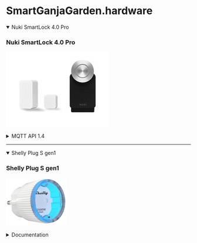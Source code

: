 # SmartGanjaGarden.hardware

<details open>
  <summary>Nuki SmartLock 4.0 Pro</summary>
  
  ### Nuki SmartLock 4.0 Pro
  ![SmartLock](https://github.com/SmartGanjaGarden/SmartGanjaGarden.hardware/blob/main/src/images/nuki-smart-lock-40-pro.jpg "Nuki Smart Lock 4.0 Pro")

  <details>
  <summary>MQTT API 1.4</summary>
  <br>  
  #LockActions

  |ID|smartlock|opener|
  |------|------|------|
  |1|unlock|activate rto|
  |2|lock|deactivate rto|
  |3|unlatch|electric strike actuation|
  |4|lock ‘n’ go|activate continuous mode|
  |5|lock ‘n’ go with unlatch|deactivate continuous mode|
  |6|full lock||
  |80|fob (without action)|fob (without action)
  |90|button (without action)|button (without action)|

  #Simple Lock Actions

  Possible outcome of a simple lock action (mapping handled in the firmware of the device):

  |action|smartlock/knob|smartlock/handle|opener|
  |------|------|------|------|
  |lock|lock|lock|deactivate rto and cm|
  |unlock|unlatch|unlock|open|

  #Lock States

  |ID|smartlock|opener|
  |------|------|------|
  |0|uncalibrated|untrained|
  |1|locked|online|
  |2|unlocking|-|
  |3|unlocked|rto active|
  |4|locking|-|
  |5|unlatched|open|
  |6|unlocked (lock ‘n’ go)|-|
  |7|unlatching|opening|
  |253|-|boot run|
  |254|motor blocked|-|
  |255|undefined|undefined|

  #Doorsensor States

  |ID|name|
  |------|------|
  |1|deactivated|
  |2|door closed|
  |3|door opened|
  |4|door state unknown|
  |5|calibrating|
  |16|Uncalibrated|
  |240|Tampered|
  |255|Unknown|

  #Trigger

  |ID|name|
  |------|------|
  |0|system / bluetooth command|
  |1|(reserved)|
  |2|button|
  |3|automatic (e.g. time control)|
  |6|auto lock|
  |171|HomeKit|
  |172|MQTT|

  #Device Type

  |ID|name|
  |------|------|
  |0|Smart Lock|
  |2|Opener|
  |3|Smart Door|
  |4|Smart Lock 3.0 (Pro)|

  #Modes

  |mode|smartlock|opener|Description|
  |------|------|------|------|
  |2|door mode|door mode|Operation mode after complete setup|
  |3|-|continuous mode|Ring to Open permanently active|

  #Published Topics for Device States

  The following topic structure is available per device and updated whenever an update to a device state occurs. In addition the “last updated” timestamp is changed with every update. The retain flag is activated with all topics and QOS = 0 is used.

  |Topic|Description|Example|
  |------|------|------|
  |deviceType|Nuki device type (see Device Types)|4|
  |name|Name of the device|Home door|
  |firmware|Current firmware version of the device|3.2.0|
  |mode|ID of the lock mode (see Modes)|2|
  |state|ID of the lock state (see Lock States)|1|
  |batteryCritical|Flag indicating if the batteries of the Nuki device are at critical level|true|
  |batteryChargeState|Value representing the current charge status in %|18|
  |batteryCharging|Flag indicating if the batteries of the Nuki device are charging at the moment|false|
  |keypadBatteryCritical|Flag indicating if the batteries of the paired Nuki Keypad are at critical level|false|
  |doorsensorState|ID of the door sensor state|2|
  |doorsensorBatteryCritical|Flag indicating if the batteries of the paired Nuki Door Sensor are at critical level|false|
  |ringactionTimestamp|Timestamp of the last ring-action. Only for Nuki Opener.|2018-10-03T06:49:00+00:00|
  |serverConnected|Connection state to the Nuki server.|true|
  |timestamp|Timestamp of the retrieval of the last update|2018-10-03T06:49:00+00:00|
  |connected|Indicates if the device is currently connected to the MQTT server or not. Uses “false” as the last will message, which will be set by the mqtt server automatically if the device disconnects.|true|

  #Published and Subscribed Topics for Device Control

  The following topic structure allows to send commands to the device via a topic to which the device subscribes. For all messages QOS = 2 is used. The retain flag is not set.

  If “Allow locking” is disabled during provisioning, the device does not subscribe to the lockAction, lock and unlock topics.

  |Topic|Description|Example|
  |------|------|------|
  |lockAction|ID of the desired Lock Action. Only actions 1-6 are supported.|1|
  |lock|Set to “true” to execute the simple lock action “lock”|true|
  |unlock|Set to “true” to execute the simple lock action “unlock”|true|
  |commandResponse|The Nuki device publishes to this topic the return code of the last command it executed: <br>0 = Success<br>1-255 = Error code as described in the BLE API.<br>Note: Nuki devices can only process one command at a time. If several commands are sent in parallel the commandResponses might overlap.|0|
  |lockActionEvent|The Nuki device publishes to this topic a comma separated list whenever a lock action is about to be executed:<br>● LockAction<br>● Trigger<br>● Auth-ID: Auth-ID of the user<br>● Code-ID: ID of the Keypad code, 0 = unknown<br>● Auto- Unlock (0 or 1) or number of button presses (only button & fob actions) or Keypad source (0 = back key, 1 = code, 2 = fingerprint)<br>● Only lock actions that are attempted to be executed are reported. E.g. unsuccessful Keypad code entries or lock commands outside of a time window are not published.<br><br><br><br><br><br><br><br>| Unlatch via Keypad with Auth-ID 54321 from Code-ID 12345:<br>3,0,54321,12345,1<br><br>Auto-Unlock via App from Auth-ID 54322:<br>1,0,54322,0,1<br><br>Lock’n Go via Button:<br>4,2,0,0,0<br><br>Button configured to “no action on double click” and pressed twice:<br>90,2,0,0,2<br><br>Fob with auth-id 54322 configured to “unlatch” on triple click and pressed 3x:<br>3,3,54322,0,3|
</details>
</details>

---

<details open>
  <summary>Shelly Plug S gen1</summary>
  
  ### Shelly Plug S gen1
  ![SmartPlug](https://github.com/SmartGanjaGarden/SmartGanjaGarden.hardware/blob/main/src/images/shelly_plug_s_gen1.png "Shelly Plug S gen1")
  
  <details>
  <summary>Documentation</summary>
  <br>
  This site was built using [GitHub Pages](https://pages.github.com/).
</details>
</details>



